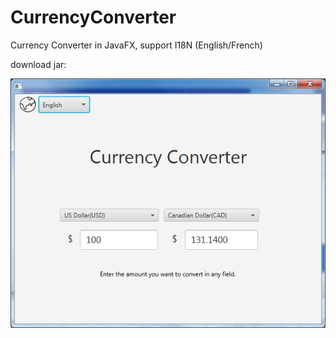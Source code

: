 # CurrencyConverter
Currency Converter in JavaFX, support I18N (English/French)

download jar: [](convert.jar)


![](1.png)
